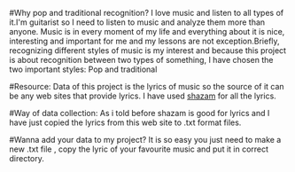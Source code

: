 #Why pop and traditional recognition?
I love music and listen to all types of it.I'm guitarist
so I need to listen to music and analyze them more than anyone.
Music is in every moment of my life and everything about it is nice, interesting 
and important for me and my lessons are not exception.Briefly, recognizing different 
styles of music is my interest and because this project is about recognition between two
types of something, I have chosen the two important styles: Pop and traditional
<br>

#Resource:
Data of this project is the lyrics of music so the source of it can be any web sites that provide lyrics.
I have used [shazam](https://www.shazam.com/gb) for all the lyrics.
<br>

#Way of data collection:
As i told before shazam is good for lyrics and I have just copied the lyrics from this web site to
.txt format files.
<br>

#Wanna add your data to my project?
It is so easy you just need to make a new .txt file , copy the lyric of your favourite music and put it in 
correct directory.
<br>